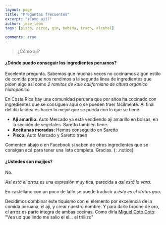 ```yaml
---
layout: page
title: "Preguntas frecuentes"
excerpt: "¿Como ají?"
author: jose_leon
tags: [pisco, pizco, gin, bebida, trago, alcohol]

comments: true
---
```


>¿Cómo ají?

#### ¿Dónde puedo conseguir los ingredientes peruanos?



Excelente pregunta. Sabemos que muchas veces no cocinamos algún estilo de comida porque nos rendimos a la segunda línea de ingredientes que piden algo así como *2 ramitos de kale californiano de altura orgánico hidropónico*

En Costa Rica hay una comunidad peruana que por años ha cocinado con ingredientes que se consiguen aquí o se pueden traer fácilmente. Al final del día la idea es hacer lo mejor que se pueda con lo que se tiene. 

* **Ají amarillo:** Auto Mercado ya está vendiendo ají amarillo en bolsas, en la sección de vegetales. Saretto también tiene.
* **Aceitunas moradas:** Hemos conseguido en Saretto
* **Pisco:** Auto Mercado y Saretto traen

Comenten abajo o en Facebook si saben de otros ingredientes que se consigan acá para tener una lista completa. Gracias.
{: .notice}

#### ¿Ustedes son majijos?

No.

*Así está el arroz* es una expresión muy tica, parecida a *así está la vara*. 

En castellano con un poco de latín se puede traducir a *éste es el status quo*. 

Decidimos combinar este tiquismo con el elemento por excelencia de la comida peruana, el ají, y crear nuestro nombre. Y para darle broche de oro, el arroz es parte íntegra de ambas cocinas. Como diría <a href="http://www.youtube.com/watch?v=45zwpVgJUWk&t=1m40s" target="_blank">Miguel Coto Coto</a>: "Vea ud que lindo me salio el el... el trillizo"





